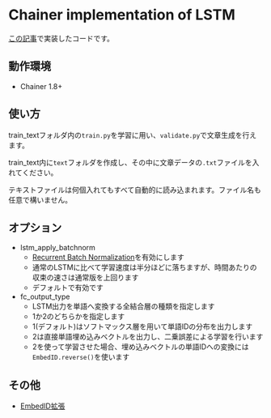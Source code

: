 # Chainer implementation of LSTM

[この記事](http://musyoku.github.io/2016/04/10/Chainer%E3%81%A7LSTM%E8%A8%80%E8%AA%9E%E3%83%A2%E3%83%87%E3%83%AB%E3%81%A8%E3%83%9F%E3%83%8B%E3%83%90%E3%83%83%E3%83%81%E5%AD%A6%E7%BF%92%E3%81%AE%E5%AE%9F%E8%A3%85/)で実装したコードです。

## 動作環境

- Chainer 1.8+

## 使い方

train_textフォルダ内の`train.py`を学習に用い、`validate.py`で文章生成を行えます。

train_text内に`text`フォルダを作成し、その中に文章データの`.txt`ファイルを入れてください。

テキストファイルは何個入れてもすべて自動的に読み込まれます。ファイル名も任意で構いません。

## オプション

- lstm_apply_batchnorm
	- [Recurrent Batch Normalization](http://arxiv.org/abs/1603.09025)を有効にします
	- 通常のLSTMに比べて学習速度は半分ほどに落ちますが、時間あたりの収束の速さは通常版を上回ります
	- デフォルトで有効です
- fc_output_type
	- LSTM出力を単語へ変換する全結合層の種類を指定します
	- 1か2のどちらかを指定します
	- 1(デフォルト)はソフトマックス層を用いて単語IDの分布を出力します
	- 2は直接単語埋め込みベクトルを出力し、二乗誤差による学習を行います
	- 2を使って学習させた場合、埋め込みベクトルの単語IDへの変換には`EmbedID.reverse()`を使います

## その他

- [EmbedID拡張](https://github.com/musyoku/embed-id-extended)

